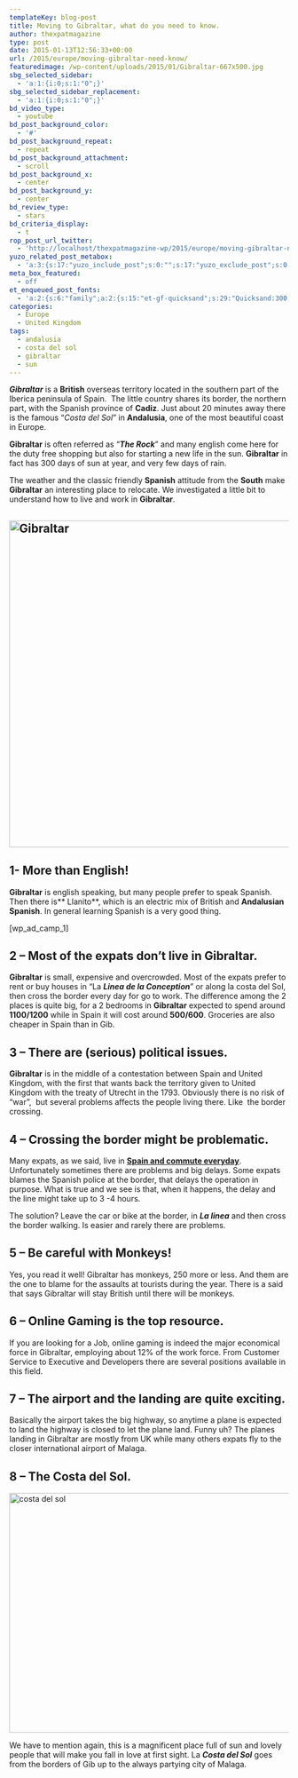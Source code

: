 ```yaml
---
templateKey: blog-post
title: Moving to Gibraltar, what do you need to know.
author: thexpatmagazine
type: post
date: 2015-01-13T12:56:33+00:00
url: /2015/europe/moving-gibraltar-need-know/
featuredimage: /wp-content/uploads/2015/01/Gibraltar-667x500.jpg
sbg_selected_sidebar:
  - 'a:1:{i:0;s:1:"0";}'
sbg_selected_sidebar_replacement:
  - 'a:1:{i:0;s:1:"0";}'
bd_video_type:
  - youtube
bd_post_background_color:
  - '#'
bd_post_background_repeat:
  - repeat
bd_post_background_attachment:
  - scroll
bd_post_background_x:
  - center
bd_post_background_y:
  - center
bd_review_type:
  - stars
bd_criteria_display:
  - t
rop_post_url_twitter:
  - 'http://localhost/thexpatmagazine-wp/2015/europe/moving-gibraltar-need-know/?utm_source=ReviveOldPost&utm_medium=social&utm_campaign=ReviveOldPost'
yuzo_related_post_metabox:
  - 'a:3:{s:17:"yuzo_include_post";s:0:"";s:17:"yuzo_exclude_post";s:0:"";s:21:"yuzo_disabled_related";N;}'
meta_box_featured:
  - off
et_enqueued_post_fonts:
  - 'a:2:{s:6:"family";a:2:{s:15:"et-gf-quicksand";s:29:"Quicksand:300,regular,500,700";s:10:"et-gf-lato";s:75:"Lato:100,100italic,300,300italic,regular,italic,700,700italic,900,900italic";}s:6:"subset";a:2:{i:0;s:5:"latin";i:1;s:9:"latin-ext";}}'
categories:
  - Europe
  - United Kingdom
tags:
  - andalusia
  - costa del sol
  - gibraltar
  - sun
---
```


_**Gibraltar**_ is a **British** overseas territory located in the southern part of the Iberica peninsula of Spain.  The little country shares its border, the northern part, with the Spanish province of **Cadiz**. Just about 20 minutes away there is the famous &#8220;_Costa del Sol_&#8221; in **Andalusia**, one of the most beautiful coast in Europe.<!--more-->

**Gibraltar** is often referred as &#8220;_**The Rock**_&#8221; and many english come here for the duty free shopping but also for starting a new life in the sun. **Gibraltar** in fact has 300 days of sun at year, and very few days of rain.

The weather and the classic friendly **Spanish** attitude from the **South** make **Gibraltar** an interesting place to relocate. We investigated a little bit to understand how to live and work in **Gibraltar**.

## [<img class="alignnone size-large wp-image-392" src="http://localhost/thexpatmagazine-wp/wp-content/uploads/2015/01/Gibraltar-1024x768.jpg" alt="Gibraltar" width="785" height="589" srcset="http://localhost/thexpatmagazine-wp/wp-content/uploads/2015/01/Gibraltar-1024x768.jpg 1024w, http://localhost/thexpatmagazine-wp/wp-content/uploads/2015/01/Gibraltar-300x225.jpg 300w, http://localhost/thexpatmagazine-wp/wp-content/uploads/2015/01/Gibraltar-768x576.jpg 768w, http://localhost/thexpatmagazine-wp/wp-content/uploads/2015/01/Gibraltar-667x500.jpg 667w, http://localhost/thexpatmagazine-wp/wp-content/uploads/2015/01/Gibraltar-800x600.jpg 800w, http://localhost/thexpatmagazine-wp/wp-content/uploads/2015/01/Gibraltar.jpg 1280w" sizes="(max-width: 785px) 100vw, 785px" />][1]

## 1- More than English!

**Gibraltar** is english speaking, but many people prefer to speak Spanish. Then there is** Llanito**, which is an electric mix of British and **Andalusian** **Spanish**. In general learning Spanish is a very good thing.

[wp\_ad\_camp_1]

## 2 &#8211; Most of the expats don&#8217;t live in Gibraltar.

**Gibraltar** is small, expensive and overcrowded. Most of the expats prefer to rent or buy houses in &#8220;La _**Linea de la Conception**_&#8221; or along la costa del Sol, then cross the border every day for go to work. The difference among the 2 places is quite big, for a 2 bedrooms in **Gibraltar** expected to spend around **1100/1200** while in Spain it will cost around **500/600**. Groceries are also cheaper in Spain than in Gib.

## 3 &#8211; There are (serious) political issues.

**Gibraltar** is in the middle of a contestation between Spain and United Kingdom, with the first that wants back the territory given to United Kingdom with the treaty of Utrecht in the 1793. Obviously there is no risk of &#8220;war&#8221;,  but several problems affects the people living there. Like  the border crossing.

## 4 &#8211; Crossing the border might be problematic.

Many expats, as we said, live in <span style="text-decoration: underline;"><strong>Spain and commute everyday</strong></span>. Unfortunately sometimes there are problems and big delays. Some expats blames the Spanish police at the border, that delays the operation in purpose. What is true and we see is that, when it happens, the delay and the line might take up to 3 -4 hours.

The solution? Leave the car or bike at the border, in _**La linea**_ and then cross the border walking. Is easier and rarely there are problems.

## 5 &#8211; Be careful with Monkeys!

Yes, you read it well! Gibraltar has monkeys, 250 more or less. And them are the one to blame for the assaults at tourists during the year. There is a said that says Gibraltar will stay British until there will be monkeys.

## 6 &#8211; Online Gaming is the top resource.

If you are looking for a Job, online gaming is indeed the major economical force in Gibraltar, employing about 12% of the work force. From Customer Service to Executive and Developers there are several positions available in this field.

## 7 &#8211; The airport and the landing are quite exciting.

Basically the airport takes the big highway, so anytime a plane is expected to land the highway is closed to let the plane land. Funny uh? The planes landing in Gibraltar are mostly from UK while many others expats fly to the closer international airport of Malaga.

## 8 &#8211; The Costa del Sol.

[<img class="alignnone size-large wp-image-391" src="http://localhost/thexpatmagazine-wp/wp-content/uploads/2015/01/costa-del-sol-1024x564.jpg" alt="costa del sol" width="785" height="432" srcset="http://localhost/thexpatmagazine-wp/wp-content/uploads/2015/01/costa-del-sol-1024x564.jpg 1024w, http://localhost/thexpatmagazine-wp/wp-content/uploads/2015/01/costa-del-sol-300x165.jpg 300w, http://localhost/thexpatmagazine-wp/wp-content/uploads/2015/01/costa-del-sol-768x423.jpg 768w, http://localhost/thexpatmagazine-wp/wp-content/uploads/2015/01/costa-del-sol-908x500.jpg 908w, http://localhost/thexpatmagazine-wp/wp-content/uploads/2015/01/costa-del-sol.jpg 1280w" sizes="(max-width: 785px) 100vw, 785px" />][2]

We have to mention again, this is a magnificent place full of sun and lovely people that will make you fall in love at first sight. La _**Costa del Sol**_ goes from the borders of Gib up to the always partying city of Malaga.

[1]: http://localhost/thexpatmagazine-wp/wp-content/uploads/2015/01/Gibraltar.jpg
[2]: http://localhost/thexpatmagazine-wp/wp-content/uploads/2015/01/costa-del-sol.jpg
